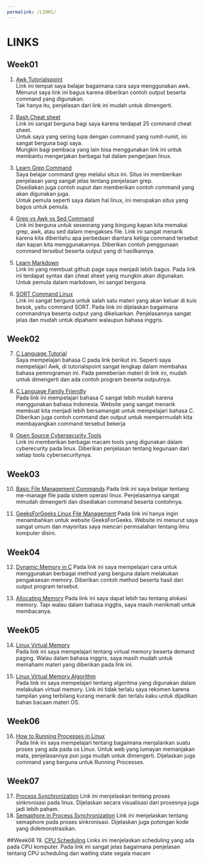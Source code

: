 ```yaml
---
permalink: /LINKS/
---
```


# LINKS

## Week01
1. [Awk Tutorialspoint](https://www.tutorialspoint.com/awk/index.htm)  
Link ini tempat saya belajar bagaimana cara saya menggunakan awk.  
Menurut saya link ini bagus karena diberikan contoh output beserta command yang digunakan.  
Tak hanya itu, penjelasan dari link ini mudah untuk dimengerti.

2. [Bash Cheat sheet](https://www.educative.io/blog/bash-shell-command-cheat-sheet)  
Link ini sangat berguna bagi saya karena terdapat 25 command cheat sheet.  
Untuk saya yang sering lupa dengan command yang rumit-rumit, ini sangat berguna bagi saya.  
Mungkin bagi pembaca yang lain bisa menggunakan link ini untuk membantu mengerjakan berbagai hal dalam pengerjaan linux.

3. [Learn Grep Command](https://phoenixnap.com/kb/grep-command-linux-unix-examples)  
Saya belajar command grep melalui situs ini. Situs ini memberikan penjelasan yang sangat jelas tentang penjelasan grep.  
Disediakan juga contoh ouput dan memberikan contoh command yang akan digunakan juga.  
Untuk pemula seperti saya dalam hal linux, ini merupakan situs yang bagus untuk pemula.  

4. [Grep vs Awk vs Sed Command](https://techviewleo.com/awk-vs-grep-vs-sed-commands-in-linux/)  
Link ini berguna untuk seseorang yang bingung kapan kita memakai grep, awk, atau sed dalam mengakses file.
Link ini sangat menarik karena kita diberitahu apa perbedaan diantara ketiga command tersebut dan kapan kita menggunakannya.
Diberikan contoh penggunaan command tersebut beserta output yang di hasilkannya.

5. [Learn Markdown](https://www.markdownguide.org/)  
Link ini yang membuat github page saya menjadi lebih bagus. Pada link ini terdapat syntax dan cheat sheet yang mungkin akan digunakan. Untuk pemula dalam markdown, ini sangat berguna.

6. [SORT Command Linux](https://www.geeksforgeeks.org/sort-command-linuxunix-examples/)  
Link ini sangat berguna untuk salah satu materi yang akan keluar di kuis besok, yaitu command SORT. Pada link ini dijelaskan bagaimana commandnya beserta output yang dikeluarkan. Penjelasannya sangat jelas dan mudah untuk dipahami walaupun bahasa inggris.


## Week02
7. [C Language Tutorial](https://www.tutorialspoint.com/cprogramming/c_basic_syntax.htm)  
Saya mempelajari bahasa C pada link berikut ini. Seperti saya mempelajari Awk, di tutorialspoint sangat lengkap dalam membahas bahasa pemrograman ini. Pada pemeberian materi di link ini, mudah untuk dimengerti dan ada contoh program beserta outputnya.

8. [C Language Family Friendly](https://www.petanikode.com/tutorial/c/)  
Pada link ini mempelajari bahasa C sangat lebih mudah karena menggunakan bahasa Indonesia. Website yang sangat menarik membuat kita menjadi lebih bersamangat untuk mempelajari bahasa C. Diberikan juga contoh command dan output untuk mempermudah kita membayangkan command tersebut bekerja

9. [Open Source Cybersecurity Tools](https://www.datashieldprotect.com/blog/free-open-source-software-cybersecurity)  
Link ini memberikan berbagai macam tools yang digunakan dalam cyberecurity pada linux. Diberikan penjelasan tentang kegunaan dari setiap tools cybersecuritynya. 


## Week03
10. [Basic File Management Commands](https://www.tecmint.com/linux-file-management-commands/)
Pada link ini saya belajar tentang me-manage file pada sistem operasi linux. Penjelasannya sangat mmudah dimengerti dan disediakan command beserta contohnya.

11. [GeeksForGeeks Linux File Management](https://www.geeksforgeeks.org/file-management-in-linux/)
Pada link ini hanya ingin menambahkan untuk website GeeksForGeeks. Website ini menurut saya sangat umum dan mayoritas saya mencari permsalahan tentang ilmu komputer disini.


## Week04
12. [Dynamic Memory in C](https://www.geeksforgeeks.org/dynamic-memory-allocation-in-c-using-malloc-calloc-free-and-realloc/)
Pada link ini saya mempelajari cara untuk menggunakan berbagai method yang berguna dalam melakukan pengaksesan memory. Diberikan contoh method beserta hasil dari output program tersebut.

13. [Allocating Memory](https://www.oreilly.com/library/view/linux-device-drivers/0596005903/ch08.html)
Pada link ini saya dapat lebih tau tentang alokasi memory. Tapi walau dalam bahasa inggtis, saya masih menikmati untuk membacanya.


## Week05
14. [Linux Virtual Memory](https://www.thegeekstuff.com/2012/02/linux-memory-management/)  
Pada link ini saya mempelajari tentang virtual memory beserta demand paging. Walau dalam bahasa inggris, saya masih mudah untuk memahami materi yang diberikan pada link ini.

15. [Linux Virtual Memory Algorithm](http://www.science.unitn.it/~fiorella/guidelinux/tlk/node33.html)  
Pada link ini saya mempelajari tentang algoritma yang digunakan dalam melakukan virtual memory. Link ini tidak terlalu saya rekomen karena tampilan yang terbilang kurang menarik dan terlalu kaku untuk dijadikan bahan bacaan materi OS.


## Week06 
16. [How to Running Processes in Linux](https://www.hostinger.com/tutorials/vps/how-to-manage-processes-in-linux-using-command-line)  
Pada link ini saya mempelajari tentang bagaimana menjalankan suatu proses yang ada pada os Linux. Untuk web yang lumayan memanjakan mata, penjelasannya pun juga mudah untuk dimengerti. Dijelaskan juga command yang berguna untuk Running Processes.

## Week07
17. [Process Synchronization](https://www.tutorialspoint.com/process-synchronization-in-linux)
Link ini menjelaskan tentang proses sinkronisasi pada linux. Dijelaskan secara visualisasi dari prosesnya juga jadi lebih paham.
18. [Semaphore in Process Synchronization](https://www.geeksforgeeks.org/semaphores-in-process-synchronization/)
Link ini menjelaskan tentang semaphore pada proses sinkronisasi. Dijelaskan juga potongan kode yang didemonstrasikan.


##Week08
19. [CPU Scheduling](https://www.studytonight.com/operating-system/cpu-scheduling)
Links ini menjelaskan scheduling yang ada pada CPU komputer. Pada link ini sangat jelas bagaimana penjelasan tentang CPU scheduling dan waiting state segala macam
